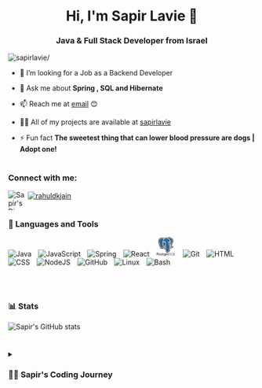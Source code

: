 <h1 align="center">Hi, I'm Sapir Lavie 🐾</h1>

<h3 align="center">Java & Full Stack Developer from Israel</h3>
<p align="left"> <img src=https://komarev.com/ghpvc/?username=sapirlavie alt=sapirlavie/> </p>


- 🤔 I’m looking for a Job as a Backend Developer 

- 💬 Ask me about **Spring , SQL and Hibernate**

- 📫 Reach me at [email](mailto:sapirlavie9@gmail.com) 😊

- 👨‍💻 All of my projects are available at [sapirlavie](https://github.com/SapirLavie)
- ⚡ Fun fact **The sweetest thing that can lower blood pressure are dogs | Adopt one!**

#

<h3 align="left">Connect with me:</h3>
<p align="left">
<a href="https://linkedin.com/in/sapirlavie" target="blank"><img align="center" src="https://cdn.jsdelivr.net/npm/simple-icons@3.0.1/icons/linkedin.svg" alt="rahuldkjain" height="40px" width="40px" /></a>
<a href="https://discord.com/spiderWomen#5578"><img align="left" alt="Sapir's Discord" height="40px" width="40px" src="https://raw.githubusercontent.com/peterthehan/peterthehan/master/assets/discord.svg" />
</a>
</p>

#

### 🧰 Languages and Tools

<p align="left">
<img alt="Java" height="40px" width="40px" style="padding-right:10px;" src="https://cdn.jsdelivr.net/gh/devicons/devicon/icons/java/java-original.svg"/>
<img alt="JavaScript" height="40px" width="40px" style="padding-right:10px;" src="https://cdn.jsdelivr.net/gh/devicons/devicon/icons/javascript/javascript-plain.svg" />
<img alt="Spring" height="40px" width="40px" style="padding-right:10px;" src="https://cdn.jsdelivr.net/gh/devicons/devicon/icons/spring/spring-original.svg" />
<img alt="React" height="40px" width="40px" style="padding-right:10px;" src="https://cdn.jsdelivr.net/gh/devicons/devicon/icons/react/react-original.svg" />
<img alt="PostgreSQL" height="40px" width="40px" style="padding-right:10px;" src="https://raw.githubusercontent.com/devicons/devicon/master/icons/postgresql/postgresql-original-wordmark.svg" />
<img alt="Git" height="40px" width="40px" style="padding-right:10px;" src="https://cdn.jsdelivr.net/gh/devicons/devicon/icons/git/git-original.svg" />
<img alt="HTML" height="40px" width="40px" style="padding-right:10px;" src="https://cdn.jsdelivr.net/gh/devicons/devicon/icons/html5/html5-plain.svg" />
<img alt="CSS" height="40px" width="40px" style="padding-right:10px;" src="https://cdn.jsdelivr.net/gh/devicons/devicon/icons/css3/css3-plain.svg" />
<img alt="NodeJS" height="40px" width="40px" style="padding-right:10px;" src="https://cdn.jsdelivr.net/gh/devicons/devicon/icons/nodejs/nodejs-original.svg" />
<img alt="GitHub"height="40px" width="40px" style="padding-right:10px;" src="https://cdn.jsdelivr.net/gh/devicons/devicon/icons/github/github-original.svg" />
<img alt="Linux" height="40px" width="40px" style="padding-right:10px;" src="https://cdn.jsdelivr.net/gh/devicons/devicon/icons/linux/linux-original.svg" />
<img alt="Bash" height="40px" width="40px" style="padding-right:10px;" src="https://cdn.jsdelivr.net/gh/devicons/devicon/icons/bash/bash-original.svg" />
</p>

<br />

#
### 📊 Stats


![Sapir's GitHub stats](https://github-readme-stats.vercel.app/api?username=sapirlavie&show_icons=true&theme=gruvbox)

#
<details>
 <summary><h3>👨‍💻 Sapir's Coding Journey</h3></summary>
I started my coding journey 4 years ago, when I decided to enroll in Practical Software Engineering studies.
For the first time, I saw the power of creation😍, through building websites, applications or just learning about the core of computers.
I found myself fascinated by the world of Software Development that I decided to Develop myself and register for a B.Sc. degree in 
Software Engineering at the open university💪. These days I’m working on a Java project to learn new technologies.
I participated in hackathons, meetups and online courses.
I passionate about complex problem solving, highly motivated for learning new technologies and handle technological challenges.
  
